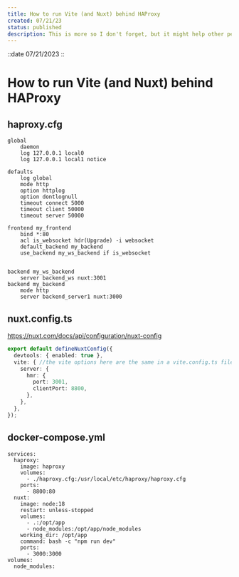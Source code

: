 ```yaml
---
title: How to run Vite (and Nuxt) behind HAProxy
created: 07/21/23
status: published
description: This is more so I don't forget, but it might help other people
---
```

::date
07/21/2023
::

# How to run Vite (and Nuxt) behind HAProxy


## haproxy.cfg
```
global
    daemon
    log 127.0.0.1 local0
    log 127.0.0.1 local1 notice

defaults
    log global
    mode http
    option httplog
    option dontlognull
    timeout connect 5000
    timeout client 50000
    timeout server 50000

frontend my_frontend
    bind *:80
    acl is_websocket hdr(Upgrade) -i websocket
    default_backend my_backend
    use_backend my_ws_backend if is_websocket


backend my_ws_backend
    server backend_ws nuxt:3001
backend my_backend
    mode http
    server backend_server1 nuxt:3000

```

## nuxt.config.ts

https://nuxt.com/docs/api/configuration/nuxt-config
```typescript
export default defineNuxtConfig({
  devtools: { enabled: true },
  vite: { //the vite options here are the same in a vite.config.ts file
    server: {
      hmr: {
        port: 3001,
        clientPort: 8800,
      },
    },
  },
});
```
## docker-compose.yml
```
services:
  haproxy:
    image: haproxy
    volumes:
      - ./haproxy.cfg:/usr/local/etc/haproxy/haproxy.cfg
    ports:
      - 8800:80
  nuxt:
    image: node:18
    restart: unless-stopped
    volumes:
      - .:/opt/app
      - node_modules:/opt/app/node_modules
    working_dir: /opt/app
    command: bash -c "npm run dev"
    ports:
      - 3000:3000
volumes:
  node_modules:
```

